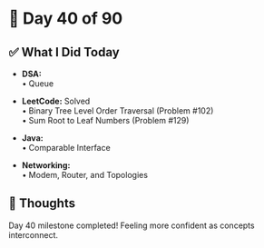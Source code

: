 # 📅 Day 40 of 90

## ✅ What I Did Today
- **DSA:**  
  • Queue  

- **LeetCode:** Solved  
  • Binary Tree Level Order Traversal (Problem #102)  
  • Sum Root to Leaf Numbers (Problem #129)  

- **Java:**  
  • Comparable Interface  

- **Networking:**  
  • Modem, Router, and Topologies  

## 💭 Thoughts
Day 40 milestone completed! Feeling more confident as concepts interconnect.
